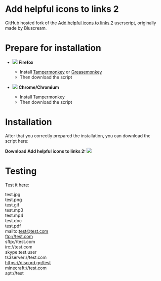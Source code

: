 # Add helpful icons to links 2
GitHub hosted fork of the [Add helpful icons to links 2](https://userstyles.org/styles/124510/add-helpful-icons-to-links-2) userscript, originally made by Bluscream.

# Prepare for installation
- ![](https://i.imgur.com/zD5npRg.png) **Firefox**
  - Install [Tampermonkey](https://addons.mozilla.org/en-US/firefox/addon/tampermonkey/) or [Greasemonkey](https://addons.mozilla.org/firefox/addon/greasemonkey/)
  - Then download the script

- ![](https://i.imgur.com/IVru2Aw.png) **Chrome/Chromium**
  - Install [Tampermonkey](https://chrome.google.com/webstore/detail/tampermonkey/dhdgffkkebhmkfjojejmpbldmpobfkfo/)
  - Then download the script

# Installation
After that you correctly prepared the installation, you can download the script here:

**Download Add helpful icons to links 2:** [![](https://i.imgur.com/0KCjrsZ.png)](https://github.com/AndrewDaws/Add-helpful-icons-to-links-2/raw/master/add-helpful-icons-to-links-2.user.js)

# Testing
Test it [here](https://justpaste.it/themetest):

test.jpg<br/>
test.png<br/>
test.gif<br/>
test.mp3<br/>
test.mp4<br/>
test.doc<br/>
test.pdf<br/>
mailto:test@test.com<br/>
ftp://test.com<br/>
sftp://test.com<br/>
irc://test.com<br/>
skype:test.user<br/>
ts3server://test.com<br/>
https://discord.gg/test<br/>
minecraft://test.com<br/>
apt://test<br/>
